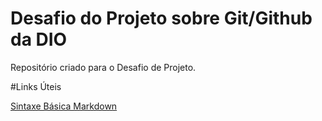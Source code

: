 # Desafio do Projeto sobre Git/Github da DIO
Repositório criado para o Desafio de Projeto.


#Links Úteis

[Sintaxe Básica Markdown](https://www.markdownguide.org/basic-syntax/)
